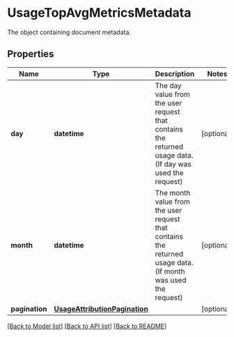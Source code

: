 # UsageTopAvgMetricsMetadata

The object containing document metadata.

## Properties

| Name           | Type                                                            | Description                                                                                                  | Notes      |
| -------------- | --------------------------------------------------------------- | ------------------------------------------------------------------------------------------------------------ | ---------- |
| **day**        | **datetime**                                                    | The day value from the user request that contains the returned usage data. (If day was used the request)     | [optional] |
| **month**      | **datetime**                                                    | The month value from the user request that contains the returned usage data. (If month was used the request) | [optional] |
| **pagination** | [**UsageAttributionPagination**](UsageAttributionPagination.md) |                                                                                                              | [optional] |

[[Back to Model list]](README.md#documentation-for-models) [[Back to API list]](README.md#documentation-for-api-endpoints) [[Back to README]](README.md)
